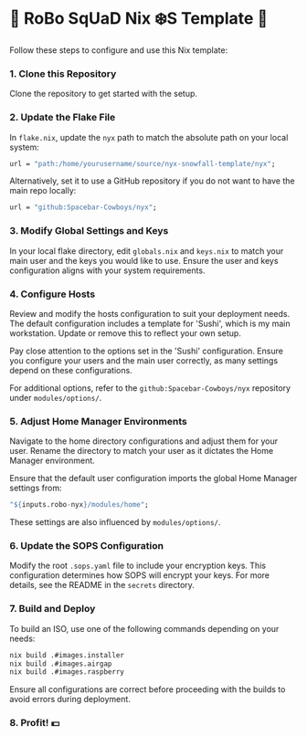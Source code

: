 # 🤖 RoBo SqUaD Nix ❄️S Template 🤖

Follow these steps to configure and use this Nix template:

### 1. Clone this Repository

Clone the repository to get started with the setup.

### 2. Update the Flake File

In `flake.nix`, update the `nyx` path to match the absolute path on your local system:

```nix
url = "path:/home/yourusername/source/nyx-snowfall-template/nyx";
```

Alternatively, set it to use a GitHub repository if you do not want to have the main repo locally:

```nix
url = "github:Spacebar-Cowboys/nyx";
```

### 3. Modify Global Settings and Keys

In your local flake directory, edit `globals.nix` and `keys.nix` to match your main user and the keys you would like to use. Ensure the user and keys configuration aligns with your system requirements.

### 4. Configure Hosts

Review and modify the hosts configuration to suit your deployment needs. The default configuration includes a template for 'Sushi', which is my main workstation. Update or remove this to reflect your own setup.

Pay close attention to the options set in the 'Sushi' configuration. Ensure you configure your users and the main user correctly, as many settings depend on these configurations.

For additional options, refer to the `github:Spacebar-Cowboys/nyx` repository under `modules/options/`.

### 5. Adjust Home Manager Environments

Navigate to the home directory configurations and adjust them for your user. Rename the directory to match your user as it dictates the Home Manager environment.

Ensure that the default user configuration imports the global Home Manager settings from:

```nix
"${inputs.robo-nyx}/modules/home";
```

These settings are also influenced by `modules/options/`.

### 6. Update the SOPS Configuration

Modify the root `.sops.yaml` file to include your encryption keys. This configuration determines how SOPS will encrypt your keys. For more details, see the README in the `secrets` directory.

### 7. Build and Deploy

To build an ISO, use one of the following commands depending on your needs:

```bash
nix build .#images.installer
nix build .#images.airgap
nix build .#images.raspberry
```

Ensure all configurations are correct before proceeding with the builds to avoid errors during deployment.

### 8. Profit! 💵
